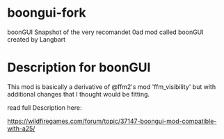 # boongui-fork
boonGUI Snapshot of the very recomandet 0ad mod called boonGUI created by Langbart

# Description for boonGUI

This mod is basically a derivative of @ffm2's mod 'ffm_visibility' but with additional changes that I thought would be fitting. 

read full Description here: 

https://wildfiregames.com/forum/topic/37147-boongui-mod-compatible-with-a25/
